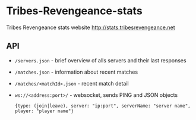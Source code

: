 # Tribes-Revengeance-stats
Tribes Revengeance stats website http://stats.tribesrevengeance.net

## API
- `/servers.json` - brief overview of alls servers and their last responses
- `/matches.json` - information about recent matches
- `/matches/<matchId>.json` - recent match detail
- `ws://<address:port>/` - websocket, sends PING and JSON objects 
  
  `{type: (join|leave), server: "ip:port", serverName: "server name", player: "player name"}`

